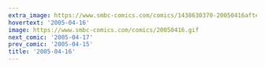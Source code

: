 ```yaml
---
extra_image: https://www.smbc-comics.com/comics/1438630370-20050416after.png
hovertext: '2005-04-16'
image: https://www.smbc-comics.com/comics/20050416.gif
next_comic: '2005-04-17'
prev_comic: '2005-04-15'
title: '2005-04-16'
---
```


